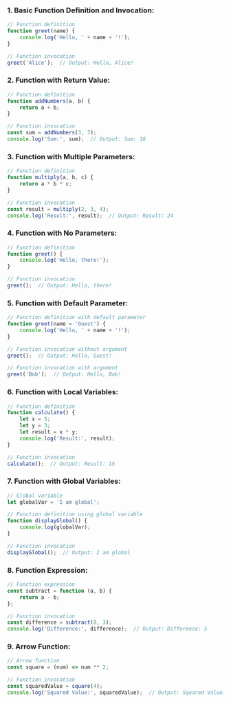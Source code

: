 ### 1. Basic Function Definition and Invocation:

```javascript
// Function definition
function greet(name) {
    console.log('Hello, ' + name + '!');
}

// Function invocation
greet('Alice');  // Output: Hello, Alice!
```

### 2. Function with Return Value:

```javascript
// Function definition
function addNumbers(a, b) {
    return a + b;
}

// Function invocation
const sum = addNumbers(3, 7);
console.log('Sum:', sum);  // Output: Sum: 10
```

### 3. Function with Multiple Parameters:

```javascript
// Function definition
function multiply(a, b, c) {
    return a * b * c;
}

// Function invocation
const result = multiply(2, 3, 4);
console.log('Result:', result);  // Output: Result: 24
```

### 4. Function with No Parameters:

```javascript
// Function definition
function greet() {
    console.log('Hello, there!');
}

// Function invocation
greet();  // Output: Hello, there!
```

### 5. Function with Default Parameter:

```javascript
// Function definition with default parameter
function greet(name = 'Guest') {
    console.log('Hello, ' + name + '!');
}

// Function invocation without argument
greet();  // Output: Hello, Guest!

// Function invocation with argument
greet('Bob');  // Output: Hello, Bob!
```

### 6. Function with Local Variables:

```javascript
// Function definition
function calculate() {
    let x = 5;
    let y = 3;
    let result = x * y;
    console.log('Result:', result);
}

// Function invocation
calculate();  // Output: Result: 15
```

### 7. Function with Global Variables:

```javascript
// Global variable
let globalVar = 'I am global';

// Function definition using global variable
function displayGlobal() {
    console.log(globalVar);
}

// Function invocation
displayGlobal();  // Output: I am global
```

### 8. Function Expression:

```javascript
// Function expression
const subtract = function (a, b) {
    return a - b;
};

// Function invocation
const difference = subtract(8, 3);
console.log('Difference:', difference);  // Output: Difference: 5
```

### 9. Arrow Function:

```javascript
// Arrow function
const square = (num) => num ** 2;

// Function invocation
const squaredValue = square(4);
console.log('Squared Value:', squaredValue);  // Output: Squared Value: 16
```